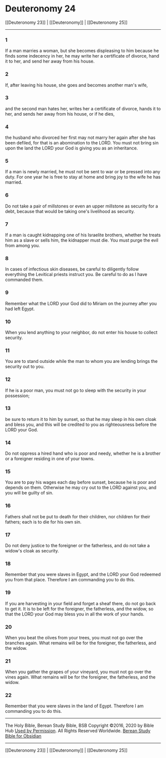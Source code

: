 # Deuteronomy 24

[[Deuteronomy 23]] | [[Deuteronomy]] | [[Deuteronomy 25]]

---

### 1
If a man marries a woman, but she becomes displeasing to him because he finds some indecency in her, he may write her a certificate of divorce, hand it to her, and send her away from his house.

### 2
If, after leaving his house, she goes and becomes another man's wife,

### 3
and the second man hates her, writes her a certificate of divorce, hands it to her, and sends her away from his house, or if he dies,

### 4
the husband who divorced her first may not marry her again after she has been defiled, for that is an abomination to the LORD. You must not bring sin upon the land the LORD your God is giving you as an inheritance.

### 5
If a man is newly married, he must not be sent to war or be pressed into any duty. For one year he is free to stay at home and bring joy to the wife he has married.

### 6
Do not take a pair of millstones or even an upper millstone as security for a debt, because that would be taking one's livelihood as security.

### 7
If a man is caught kidnapping one of his Israelite brothers, whether he treats him as a slave or sells him, the kidnapper must die. You must purge the evil from among you.

### 8
In cases of infectious skin diseases, be careful to diligently follow everything the Levitical priests instruct you. Be careful to do as I have commanded them.

### 9
Remember what the LORD your God did to Miriam on the journey after you had left Egypt.

### 10
When you lend anything to your neighbor, do not enter his house to collect security.

### 11
You are to stand outside while the man to whom you are lending brings the security out to you.

### 12
If he is a poor man, you must not go to sleep with the security in your possession;

### 13
be sure to return it to him by sunset, so that he may sleep in his own cloak and bless you, and this will be credited to you as righteousness before the LORD your God.

### 14
Do not oppress a hired hand who is poor and needy, whether he is a brother or a foreigner residing in one of your towns.

### 15
You are to pay his wages each day before sunset, because he is poor and depends on them. Otherwise he may cry out to the LORD against you, and you will be guilty of sin.

### 16
Fathers shall not be put to death for their children, nor children for their fathers; each is to die for his own sin.

### 17
Do not deny justice to the foreigner or the fatherless, and do not take a widow's cloak as security.

### 18
Remember that you were slaves in Egypt, and the LORD your God redeemed you from that place. Therefore I am commanding you to do this.

### 19
If you are harvesting in your field and forget a sheaf there, do not go back to get it. It is to be left for the foreigner, the fatherless, and the widow, so that the LORD your God may bless you in all the work of your hands.

### 20
When you beat the olives from your trees, you must not go over the branches again. What remains will be for the foreigner, the fatherless, and the widow.

### 21
When you gather the grapes of your vineyard, you must not go over the vines again. What remains will be for the foreigner, the fatherless, and the widow.

### 22
Remember that you were slaves in the land of Egypt. Therefore I am commanding you to do this.

---

The Holy Bible, Berean Study Bible, BSB
Copyright ©2016, 2020 by Bible Hub
[Used by Permission](https://berean.bible/terms.htm). All Rights Reserved Worldwide.
[Berean Study Bible for Obsidian](https://github.com/gapmiss/berean-study-bible-for-obsidian)

---

[[Deuteronomy 23]] | [[Deuteronomy]] | [[Deuteronomy 25]]

